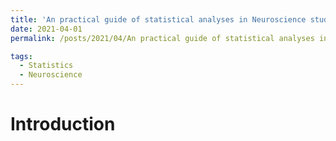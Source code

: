 ```yaml
---
title: 'An practical guide of statistical analyses in Neuroscience studies (for beginners)'
date: 2021-04-01
permalink: /posts/2021/04/An practical guide of statistical analyses in Neuroscience studies (for beginners)/

tags:
  - Statistics
  - Neuroscience
---
```



Introduction
==================
